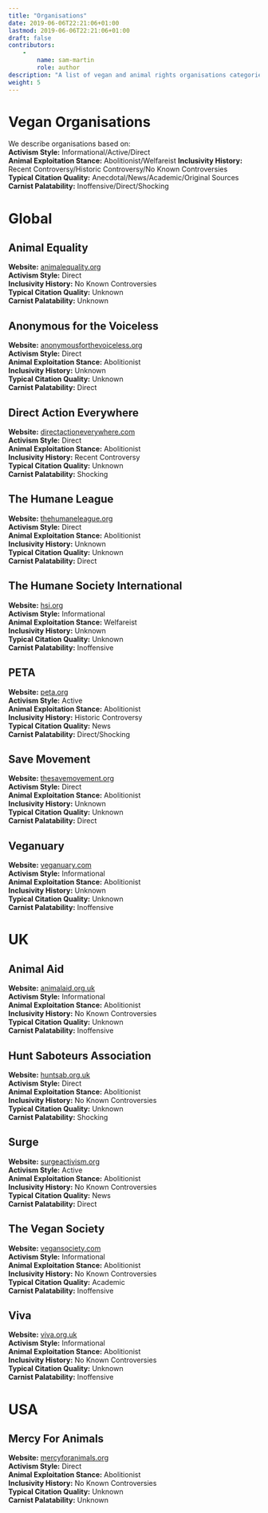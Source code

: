 ```yaml
---
title: "Organisations"
date: 2019-06-06T22:21:06+01:00
lastmod: 2019-06-06T22:21:06+01:00
draft: false
contributors:
    - 
        name: sam-martin
        role: author
description: "A list of vegan and animal rights organisations categories by location."
weight: 5
---
```


# Vegan Organisations

We describe organisations based on:   
**Activism Style:** Informational/Active/Direct  
**Animal Exploitation Stance:** Abolitionist/Welfareist
**Inclusivity History:** Recent Controversy/Historic Controversy/No Known Controversies   
**Typical Citation Quality:** Anecdotal/News/Academic/Original Sources  
**Carnist Palatability:** Inoffensive/Direct/Shocking  


# Global

## Animal Equality
**Website:** [animalequality.org](https://animalequality.org/)  
**Activism Style:** Direct  
**Inclusivity History:** No Known Controversies  
**Typical Citation Quality:** Unknown  
**Carnist Palatability:** Unknown  

## Anonymous for the Voiceless  
**Website:** [anonymousforthevoiceless.org](https://www.anonymousforthevoiceless.org/)  
**Activism Style:** Direct  
**Animal Exploitation Stance:** Abolitionist  
**Inclusivity History:** Unknown  
**Typical Citation Quality:** Unknown  
**Carnist Palatability:** Direct

## Direct Action Everywhere
**Website:** [directactioneverywhere.com](https://www.directactioneverywhere.com)  
**Activism Style:** Direct  
**Animal Exploitation Stance:** Abolitionist  
**Inclusivity History:** Recent Controversy  
**Typical Citation Quality:** Unknown  
**Carnist Palatability:** Shocking

## The Humane League  
**Website:** [thehumaneleague.org](https://thehumaneleague.org)  
**Activism Style:** Direct  
**Animal Exploitation Stance:** Abolitionist  
**Inclusivity History:** Unknown  
**Typical Citation Quality:** Unknown  
**Carnist Palatability:** Direct

## The Humane Society International  
**Website:** [hsi.org](https://www.hsi.org/)  
**Activism Style:** Informational  
**Animal Exploitation Stance:** Welfareist  
**Inclusivity History:** Unknown  
**Typical Citation Quality:** Unknown  
**Carnist Palatability:** Inoffensive

## PETA
**Website:** [peta.org](https://www.peta.org/)  
**Activism Style:** Active  
**Animal Exploitation Stance:** Abolitionist  
**Inclusivity History:** Historic Controversy  
**Typical Citation Quality:** News  
**Carnist Palatability:** Direct/Shocking

## Save Movement
**Website:** [thesavemovement.org](http://thesavemovement.org)  
**Activism Style:** Direct  
**Animal Exploitation Stance:** Abolitionist  
**Inclusivity History:** Unknown  
**Typical Citation Quality:** Unknown  
**Carnist Palatability:** Direct

## Veganuary  
**Website:** [veganuary.com](https://veganuary.com/)  
**Activism Style:** Informational  
**Animal Exploitation Stance:** Abolitionist  
**Inclusivity History:** Unknown  
**Typical Citation Quality:** Unknown  
**Carnist Palatability:** Inoffensive


# UK

## Animal Aid  
**Website:** [animalaid.org.uk](https://www.animalaid.org.uk/)  
**Activism Style:** Informational  
**Animal Exploitation Stance:** Abolitionist  
**Inclusivity History:** No Known Controversies  
**Typical Citation Quality:** Unknown  
**Carnist Palatability:** Inoffensive

## Hunt Saboteurs Association
**Website:** [huntsab.org.uk](https://www.huntsabs.org.uk/)  
**Activism Style:** Direct  
**Animal Exploitation Stance:** Abolitionist  
**Inclusivity History:** No Known Controversies  
**Typical Citation Quality:** Unknown  
**Carnist Palatability:** Shocking

## Surge
**Website:** [surgeactivism.org](https://surgeactivism.org/)  
**Activism Style:** Active  
**Animal Exploitation Stance:** Abolitionist  
**Inclusivity History:** No Known Controversies  
**Typical Citation Quality:** News  
**Carnist Palatability:** Direct

## The Vegan Society
**Website:** [vegansociety.com](https://www.vegansociety.com/)  
**Activism Style:** Informational  
**Animal Exploitation Stance:** Abolitionist  
**Inclusivity History:** No Known Controversies  
**Typical Citation Quality:** Academic  
**Carnist Palatability:** Inoffensive

## Viva
**Website:** [viva.org.uk](https://www.viva.org.uk/)  
**Activism Style:** Informational  
**Animal Exploitation Stance:** Abolitionist  
**Inclusivity History:** No Known Controversies  
**Typical Citation Quality:** Unknown  
**Carnist Palatability:** Inoffensive

# USA

## Mercy For Animals  
**Website:** [mercyforanimals.org](https://mercyforanimals.org/)  
**Activism Style:** Direct  
**Animal Exploitation Stance:** Abolitionist  
**Inclusivity History:** No Known Controversies  
**Typical Citation Quality:** Unknown  
**Carnist Palatability:** Unknown
